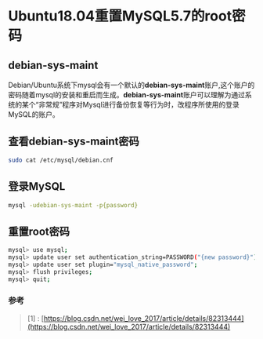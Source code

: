# Ubuntu18.04重置MySQL5.7的root密码
## debian-sys-maint
Debian/Ubuntu系统下mysql会有一个默认的**debian-sys-maint**账户,这个账户的密码随着mysql的安装和重启而生成。**debian-sys-maint**账户可以理解为通过系统的某个“非常规”程序对Mysql进行备份恢复等行为时，改程序所使用的登录MySQL的账户。
## 查看debian-sys-maint密码
``` bash
sudo cat /etc/mysql/debian.cnf
```
## 登录MySQL
``` bash
mysql -udebian-sys-maint -p{password}
```
## 重置root密码
``` bash
mysql> use mysql; 
mysql> update user set authentication_string=PASSWORD("{new password}") where User='root'; # 更改密码 
mysql> update user set plugin="mysql_native_password"; 
mysql> flush privileges; 
mysql> quit;
```
 ### 参考
>[1] :  [https://blog.csdn.net/wei_love_2017/article/details/82313444](https://blog.csdn.net/wei_love_2017/article/details/82313444)

<!--stackedit_data:
eyJoaXN0b3J5IjpbLTM2ODM5ODU3OF19
-->